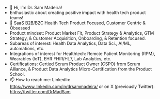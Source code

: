 - 👋 Hi, I’m Dr. Sam Madeira!
- Enthusiastic about creating positive impact with health tech product teams!
- 👀 SaaS B2B/B2C Health Tech Product Focused, Customer Centric & Obsessed
- Product mindset: Product Market Fit, Product Strategy & Analytics, GTM Strategy, & Customer Acquisition, Onboarding, & Retention focused.
- Subareas of interest: Health Data Analytics, Data Sci., AI/ML, automations, etc.
- Integrations of interest for Healthtech: Remote Patient Monitoring (RPM), Wearables (IoT), EHR FHIR/HL7, Lab Analytics, etc.
- Certifications: Certied Scrum Product Owner (CSPO) from Scrum Alliance, & Product Data Analytics Micro-Certification from the Product School.
- 📫 How to reach me: LinkedIn: https://www.linkedin.com/in/drsammadeira/ or on X (previously Twitter): https://twitter.com/DrMadSam 

<!---
DrMadSam/DrMadSam is a ✨ special ✨ repository because its `README.md` (this file) appears on your GitHub profile.
You can click the Preview link to take a look at your changes.
--->
